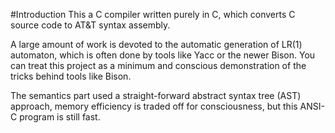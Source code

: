 #Introduction
This a C compiler written purely in C, which converts C source code to AT&T syntax assembly.

A large amount of work is devoted to the automatic generation of LR(1) automaton, which is often done by tools like Yacc or the newer Bison.
You can treat this project as a minimum and conscious demonstration of the tricks behind tools like Bison.

The semantics part used a straight-forward abstract syntax tree (AST) approach, memory efficiency is traded off for consciousness, but this ANSI-C program is still fast.

